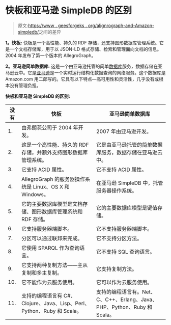 # 快板和亚马逊 SimpleDB 的区别

> 原文:[https://www . geesforgeks . org/alignrograph-and-Amazon-simpledb/](https://www.geeksforgeeks.org/difference-between-allegrograph-and-amazon-simpledb/)之间的差异

**1。快板:**
快板是一个高性能、持久的 RDF 存储，还支持图形数据库管理系统。它是一个文档存储库，用于以 JSON-LD 格式存储、检索和管理面向文档的信息。2004 年发布了第一个版本的 AllegroGraph。

**2。亚马逊简单数据库:**
这是一个由亚马逊托管的简单[数据库](https://www.geeksforgeeks.org/introduction-of-dbms-database-management-system-set-1/)服务，数据存储在亚马逊云中。它是[亚马逊](https://www.geeksforgeeks.org/introduction-to-amazon-web-services/)是一个实时运行结构化数据查询的网络服务。这个数据库是 Amazon.com 用二郎写的。它具有以下特点—高可用性和灵活性，几乎没有或根本没有管理负担。

**快板和亚马逊 SimpleDB 的区别:**

<center>

| 没有 | 快板 | 亚马逊简单数据库 |
| --- | --- | --- |
| 1. | 由弗朗茨公司于 2004 年开发。 | 2007 年由亚马逊开发。 |
| 2. | 这是一个高性能、持久的 RDF 存储，并额外支持图形数据库管理系统。 | 它是由亚马逊托管的简单数据库服务，数据存储在亚马逊云中。 |
| 3. | 它支持 ACID 属性。 | 它不支持 ACID 属性。 |
| 4. | AllegroGraph 的服务器操作系统是 Linux、OS X 和 Windows。 | 在亚马逊 SimpleDB 中，托管服务器操作系统。 |
| 5. | 它的主要数据库模型是文档存储、图形数据库管理系统和 RDF 存储。 | 它的主要数据库模型是键值存储。 |
| 6. | 它支持服务器端脚本。 | 它不支持服务器端脚本。 |
| 7. | 分区可以通过联邦来完成。 | 它不支持分区方法。 |
| 8. | 它使用 SPARQL 作为查询语言。 | 它不支持 SQL 查询语言。 |
| 9. | 它支持两种复制方法——主从复制和多主复制。 | 它支持复制方法。 |
| 10. | 它不能作为云服务使用。 | 它可以作为云服务使用。 |
| 11. | 支持的编程语言有 C#、Clojure、Java、Lisp、Perl、Python、Ruby 和 Scala。 | 支持的编程语言有。Net、C、C++、Erlang、Java、PHP、Python、Ruby 和 Scala。 |

</center>